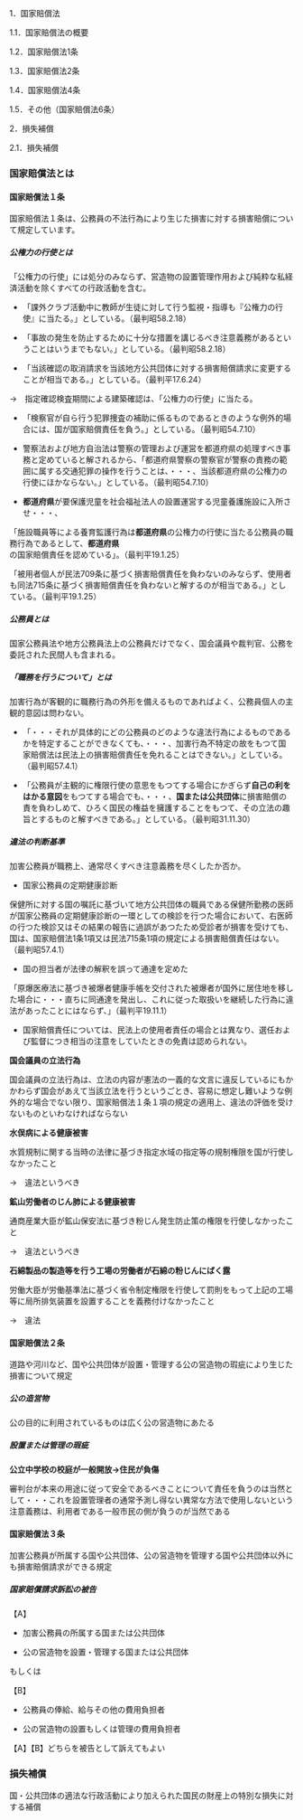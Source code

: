 1．国家賠償法

1.1．国家賠償法の概要

1.2．国家賠償法1条

1.3．国家賠償法2条

1.4．国家賠償法4条

1.5．その他（国家賠償法6条）

2．損失補償

2.1．損失補償

### 国家賠償法とは

#### 国家賠償法１条

国家賠償法１条は、公務員の不法行為により生じた損害に対する損害賠償について規定しています。

##### 公権力の行使とは

「公権力の行使」には処分のみならず、営造物の設置管理作用および純粋な私経済活動を除くすべての行政活動を含む。

* 「課外クラブ活動中に教師が生徒に対して行う監視・指導も『公権力の行使』に当たる。」としている。（最判昭58.2.18）

* 「事故の発生を防止するために十分な措置を講じるべき注意義務があるということはいうまでもない。」としている。（最判昭58.2.18）

* 「当該確認の取消請求を当該地方公共団体に対する損害賠償請求に変更することが相当である。」としている。（最判平17.6.24）

→　指定確認検査期間による建築確認は、「公権力の行使」に当たる。

* 「検察官が自ら行う犯罪捜査の補助に係るものであるときのような例外的場合には、国が国家賠償責任を負う。」としている。（最判昭54.7.10）

* 警察法および地方自治法は警察の管理および運営を都道府県の処理すべき事務と定めていると解されるから、「都道府県警察の警察官が警察の責務の範囲に属する交通犯罪の操作を行うことは、・・・、当該都道府県の公権力の行使にほかならない。」としている。（最判昭54.7.10）



* **都道府県**が要保護児童を社会福祉法人の設置運営する児童養護施設に入所させ・・・、

「施設職員等による養育監護行為は**都道府県**の公権力の行使に当たる公務員の職務行為であるとして、**都道府県**の国家賠償責任を認めている」。（最判平19.1.25）

「被用者個人が民法709条に基づく損害賠償責任を負わないのみならず、使用者も同法715条に基づく損害賠償責任を負わないと解するのが相当である。」としている。（最判平19.1.25）

##### 公務員とは

国家公務員法や地方公務員法上の公務員だけでなく、国会議員や裁判官、公務を委託された民間人も含まれる。

##### 「職務を行うについて」とは

加害行為が客観的に職務行為の外形を備えるものであればよく、公務員個人の主観的意図は問わない。

* 「・・・それが具体的にどの公務員のどのような違法行為によるものであるかを特定することができなくても、・・・、加害行為不特定の故をもつて国家賠償法は民法上の損害賠償責任を免れることはできない。」としている。（最判昭57.4.1）

* 「公務員が主観的に権限行使の意思をもつてする場合にかぎらず**自己の利をはかる意図**をもつてする場合でも、・・・、**国または公共団体**に損害賠償の責を負わしめて、ひろく国民の権益を擁護することをもつて、その立法の趣旨とするものと解すべきである。」としている。（最判昭31.11.30）

##### 違法の判断基準

加害公務員が職務上、通常尽くすべき注意義務を尽くしたか否か。

* 国家公務員の定期健康診断

保健所に対する国の嘱託に基づいて地方公共団体の職員である保健所勤務の医師が国家公務員の定期健康診断の一環としての検診を行つた場合において、右医師の行つた検診又はその結果の報告に過誤があつたため受診者が損害を受けても、国は、国家賠償法1条1項又は民法715条1項の規定による損害賠償責任はない。（最判昭57.4.1）

* 国の担当者が法律の解釈を誤って通達を定めた

「原爆医療法に基づき被爆者健康手帳を交付された被爆者が国外に居住地を移した場合に・・・直ちに同通達を発出し、これに従った取扱いを継続した行為に違法があったことにはならず、」（最判平19.11.1）

* 国家賠償責任については、民法上の使用者責任の場合とは異なり、選任および監督につき相当の注意をしていたときの免責は認められない。


**国会議員の立法行為**

国会議員の立法行為は、立法の内容が憲法の一義的な文言に違反しているにもかかわらず国会があえて当該立法を行うというごとき、容易に想定し難いような例外的な場合でない限り、国家賠償法１条１項の規定の適用上、違法の評価を受けないものといわなければならない

**水俣病による健康被害**

水質規制に関する当時の法律に基づき指定水域の指定等の規制権限を国が行使しなかったこと

→　違法というべき

**鉱山労働者のじん肺による健康被害**

通商産業大臣が鉱山保安法に基づき粉じん発生防止策の権限を行使しなかったこと

→　違法というべき

**石綿製品の製造等を行う工場の労働者が石綿の粉じんにばく露**

労働大臣が労働基準法に基づく省令制定権限を行使して罰則をもって上記の工場等に局所排気装置を設置することを義務付けなかったこと

→　違法

#### 国家賠償法２条

道路や河川など、国や公共団体が設置・管理する公の営造物の瑕疵により生じた損害について規定

##### 公の造営物

公の目的に利用されているものは広く公の営造物にあたる

##### 設置または管理の瑕疵

**公立中学校の校庭が一般開放→住民が負傷**

審判台が本来の用途に従って安全であるべきことについて責任を負うのは当然として・・・これを設置管理者の通常予測し得ない異常な方法で使用しないという注意義務は、利用者である一般市民の側が負うのが当然である

#### 国家賠償法３条

加害公務員が所属する国や公共団体、公の営造物を管理する国や公共団体以外にも損害賠償請求ができる規定

##### 国家賠償請求訴訟の被告

【A】

* 加害公務員の所属する国または公共団体

* 公の営造物を設置・管理する国または公共団体

もしくは

【B】

* 公務員の俸給、給与その他の費用負担者

* 公の営造物の設置もしくは管理の費用負担者

【A】【B】どちらを被告として訴えてもよい

### 損失補償

国・公共団体の適法な行政活動により加えられた国民の財産上の特別な損失に対する補償

